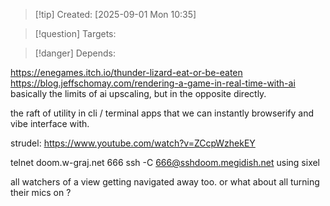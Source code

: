
>[!tip] Created: [2025-09-01 Mon 10:35]

>[!question] Targets: 

>[!danger] Depends: 

https://enegames.itch.io/thunder-lizard-eat-or-be-eaten
https://blog.jeffschomay.com/rendering-a-game-in-real-time-with-ai
basically the limits of ai upscaling, but in the opposite directly.

the raft of utility in cli / terminal apps that we can instantly browserify and vibe interface with.

strudel: https://www.youtube.com/watch?v=ZCcpWzhekEY

telnet doom.w-graj.net 666
ssh -C 666@sshdoom.megidish.net using sixel

all watchers of a view getting navigated away too.
or what about all turning their mics on ?